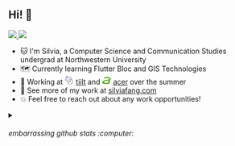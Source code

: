 <h2>Hi! 👋</h2>

<p>
  <a href="https://www.linkedin.com/in/silvia-fang/">
    <img src="https://img.shields.io/badge/-silviafang-blue?style=flat-square&logo=Linkedin&logoColor=white&link=https://www.linkedin.com/in/silvia-fang/">
  <a/>
    
  <a href="mailto:fang.silvia@gmail.com">
    <img src="https://img.shields.io/badge/-fang.silvia@gmail.com-c14438?style=flat-square&logo=Gmail&logoColor=white&link=mailto:fang.silvia@gmail.com">
  <a/>
</p>

- 🐱 I'm Silvia, a Computer Science and Communication Studies undergrad at Northwestern University
- 🗺️ Currently learning Flutter Bloc and GIS Technologies
- 💼 Working at <img src="tiiltlogo.png" width="18"> <a href="https://tiilt.northwestern.edu/">tiilt<a/> and <img src="acerlogo.png" width="18"> <a href="https://www.acer.com">acer<a/> over the summer
- 🌸 See more of my work at [silviafang.com](https://silviafang.com)
- 💥 Feel free to reach out about any work opportunities!

<details>
  <summary><h6>embarrassing github stats :computer:</h6></summary>
  <br>
  
  ![Top Languages](https://github-readme-stats.vercel.app/api/top-langs/?username=verisorry)
  [![Silvia's GitHub Statistics](https://github-readme-stats.vercel.app/api?username=verisorry&count_private=true&show_icons=true&include_all_commits=true)](https://github.com/verisorry)
  
</details>


<!--
**verisorry/verisorry** is a ✨ _special_ ✨ repository because its `README.md` (this file) appears on your GitHub profile.

Here are some ideas to get you started:

- 🔭 I’m currently working on ...
- 🌱 I’m currently learning ...
- 👯 I’m looking to collaborate on ...
- 🤔 I’m looking for help with ...
- 💬 Ask me about ...
- 📫 How to reach me: ...
- 😄 Pronouns: ...
- ⚡ Fun fact: ...
-->
